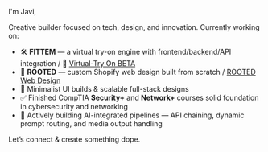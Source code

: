 I'm Javi,

Creative builder focused on tech, design, and innovation. Currently working on:

- 🛠 **FITTEM** — a virtual try-on engine with frontend/backend/API integration / 👕 [Virtual-Try On BETA](https://github.com/ViviereMori/fittem-showcase)
- 🌱 **ROOTED** — custom Shopify web design built from scratch / [ROOTED Web Design](https://github.com/ViviereMori/rooted)
- 🧪 Minimalist UI builds & scalable full-stack designs
- ✅ Finished CompTIA **Security+** and **Network+** courses solid foundation in cybersecurity and networking
- 🧠 Actively building AI-integrated pipelines — API chaining, dynamic prompt routing, and media output handling

Let’s connect & create something dope.

